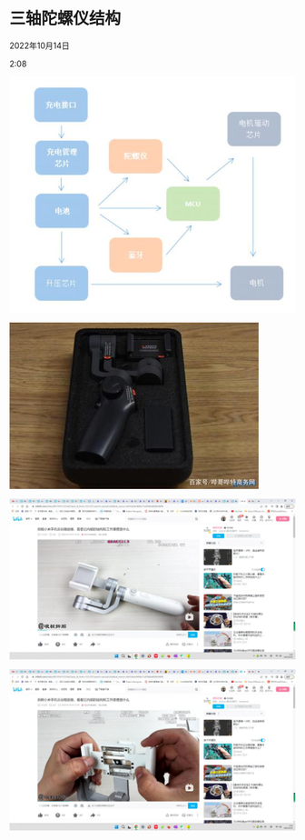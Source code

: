 # 三轴陀螺仪结构


2022年10月14日

2:08

 

![](../../assets/000_三轴陀螺仪结构_000.png) 

![](../../assets/000_三轴陀螺仪结构_001.png) 

 

![](../../assets/000_三轴陀螺仪结构_002.png) 

 

![](../../assets/000_三轴陀螺仪结构_003.png) 

 
